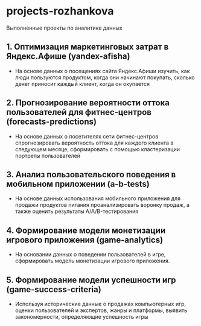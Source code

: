 # projects-rozhankova
Выполненные проекты по аналитике данных
## 1. Оптимизация маркетинговых затрат в Яндекс.Афише (yandex-afisha)
- На основе данных о посещениях сайта Яндекс.Афиши изучить, как люди пользуются продуктом, когда они начинают покупать, сколько денег приносит каждый клиент, когда он окупается
## 2. Прогнозирование вероятности оттока пользователей для фитнес-центров (forecasts-predictions)
- На основе данных о посетителях сети фитнес-центров спрогнозировать вероятность оттока для каждого клиента в следующем месяце, сформировать с помощью кластеризации портреты пользователей
## 3. Анализ пользовательского поведения в мобильном приложении (a-b-tests)
- На основе данных использования мобильного приложения для продажи продуктов питания проанализировать воронку продаж, а также оценить результаты A/A/B-тестирования
## 4. Формирование модели монетизации игрового приложения (game-analytics)
- На основании данных о поведении пользователей в игре, сформировать модель монетизации игрового приложения.
## 5. Формирование модели успешности игр (game-success-criteria)
- Используя исторические данные о продажах компьютерных игр, оценки пользователей и экспертов, жанры и платформы, выявить закономерности, определяющие успешность игры 
